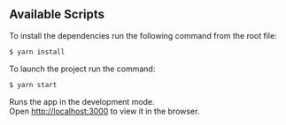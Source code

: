 ## Available Scripts

To install the dependencies run the following command from the root file:

```sh
$ yarn install
```

To launch the project run the command:

```sh
$ yarn start
```

Runs the app in the development mode.\
Open [http://localhost:3000](http://localhost:3000) to view it in the browser.
